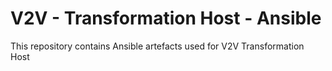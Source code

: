 # V2V - Transformation Host - Ansible
This repository contains Ansible artefacts used for V2V Transformation Host
